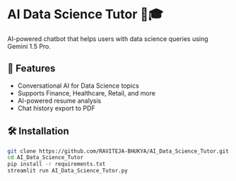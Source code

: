 # AI Data Science Tutor 🤖🎓

AI-powered chatbot that helps users with data science queries using Gemini 1.5 Pro.

## 🚀 Features
- Conversational AI for Data Science topics
- Supports Finance, Healthcare, Retail, and more
- AI-powered resume analysis
- Chat history export to PDF

## 🛠 Installation
```sh
git clone https://github.com/RAVITEJA-BHUKYA/AI_Data_Science_Tutor.git
cd AI_Data_Science_Tutor
pip install -r requirements.txt
streamlit run AI_Data_Science_Tutor.py
